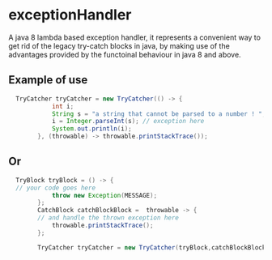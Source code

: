 # exceptionHandler
A java 8 lambda based exception handler, it represents a convenient way to get rid of the legacy try-catch blocks in java, 
by making use of the advantages provided by the functoinal behaviour in java 8 and above.

## Example of use 
```java
  TryCatcher tryCatcher = new TryCatcher(() -> {
            int i;
            String s = "a string that cannot be parsed to a number ! ";
            i = Integer.parseInt(s); // exception here
            System.out.println(i);
        }, (throwable) -> throwable.printStackTrace());
```
## Or
``` java
  TryBlock tryBlock = () -> {
  // your code goes here
            throw new Exception(MESSAGE);
        };
        CatchBlock catchBlockBlock =  throwable -> {
        // and handle the thrown exception here
            throwable.printStackTrace();
        };

        TryCatcher tryCatcher = new TryCatcher(tryBlock,catchBlockBlock);
```
